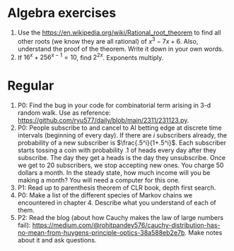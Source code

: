 # Algebra exercises
1. Use the https://en.wikipedia.org/wiki/Rational_root_theorem to find all other roots (we know they are all rational) of $x^3 - 7x + 6$. Also, understand the proof of the theorem. Write it down in your own words.
2. If $16^x + 256^{x - 1} = 10$, find $2^{2x}$. Exponents multiply.

# Regular
1) P0: Find the bug in your code for combinatorial term arising in 3-d random walk. Use as reference: https://github.com/ryu577/daily/blob/main/2311/231123.py.
2) P0: People subscribe to and cancel to AI betting edge at discrete time intervals (beginning of every day). If there are $i$ subscribers already, the probability of a new subscriber is $\frac{.5^i}{1+.5^i}$. Each subscriber starts tossing a coin with probability $.1$ of heads every day after they subscribe. The day they get a heads is the day they unsubscribe. Once we get to 20 subscribers, we stop accepting new ones. You charge 50 dollars a month. In the steady state, how much income will you be making a month? You will need a computer for this one.
3) P1: Read up to parenthesis theorem of CLR book, depth first search.
4) P0: Make a list of the different species of Markov chains we encountered in chapter 4. Describe what you understand of each of them.
5) P2: Read the blog (about how Cauchy makes the law of large numbers fail): https://medium.com/@rohitpandey576/cauchy-distribution-has-no-mean-from-huygens-principle-optics-38a588eb2e7b. Make notes about it and ask questions.
